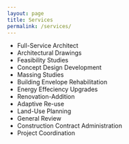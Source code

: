 ```yaml
---
layout: page
title: Services
permalink: /services/
---
```


- Full-Service Architect 
- Architectural Drawings
- Feasibility Studies
- Concept Design Development
- Massing Studies
- Building Envelope Rehabilitation
- Energy Effeciency Upgrades
- Renovation-Addition
- Adaptive Re-use
- Land-Use Planning
- General Review
- Construction Contract Administration
- Project Coordination